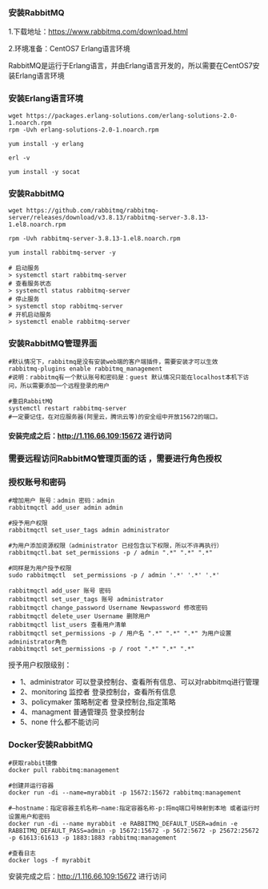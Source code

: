 ### 安装RabbitMQ

1.下载地址：https://www.rabbitmq.com/download.html

2.环境准备：CentOS7  Erlang语言环境

RabbitMQ是运行于Erlang语言，并由Erlang语言开发的，所以需要在CentOS7安装Erlang语言环境





### 安装Erlang语言环境

```shell
wget https://packages.erlang-solutions.com/erlang-solutions-2.0-1.noarch.rpm
rpm -Uvh erlang-solutions-2.0-1.noarch.rpm

yum install -y erlang

erl -v

yum install -y socat
```



### 安装RabbitMQ

```shell
wget https://github.com/rabbitmq/rabbitmq-server/releases/download/v3.8.13/rabbitmq-server-3.8.13-1.el8.noarch.rpm

rpm -Uvh rabbitmq-server-3.8.13-1.el8.noarch.rpm

yum install rabbitmq-server -y

# 启动服务
> systemctl start rabbitmq-server
# 查看服务状态
> systemctl status rabbitmq-server
# 停止服务
> systemctl stop rabbitmq-server
# 开机启动服务
> systemctl enable rabbitmq-server
```





### 安装RabbitMQ管理界面

```shell
#默认情况下，rabbitmq是没有安装web端的客户端插件，需要安装才可以生效
rabbitmq-plugins enable rabbitmq_management
#说明：rabbitmq有一个默认账号和密码是：guest 默认情况只能在localhost本机下访问，所以需要添加一个远程登录的用户

#重启RabbitMQ
systemctl restart rabbitmq-server
#一定要记住，在对应服务器(阿里云，腾讯云等)的安全组中开放15672的端口。
```

#### 安装完成之后：http://1.116.66.109:15672 进行访问



### 需要远程访问RabbitMQ管理页面的话 ，需要进行角色授权

### 授权账号和密码

```shell
#增加用户 账号：admin 密码：admin
rabbitmqctl add_user admin admin

#授予用户权限
rabbitmqctl set_user_tags admin administrator

#为用户添加资源权限（administrator 已经包含以下权限，所以不许再执行）
rabbitmqctl.bat set_permissions -p / admin ".*" ".*" ".*"

#同样是为用户授予权限
sudo rabbitmqctl  set_permissions -p / admin '.*' '.*' '.*'
```



```shell
rabbitmqctl add_user 账号 密码
rabbitmqctl set_user_tags 账号 administrator
rabbitmqctl change_password Username Newpassword 修改密码
rabbitmqctl delete_user Username 删除用户
rabbitmqctl list_users 查看用户清单
rabbitmqctl set_permissions -p / 用户名 ".*" ".*" ".*" 为用户设置administrator角色
rabbitmqctl set_permissions -p / root ".*" ".*" ".*"
```



授予用户权限级别：

- 1、administrator 可以登录控制台、查看所有信息、可以对rabbitmq进行管理
- 2、monitoring 监控者 登录控制台，查看所有信息
- 3、policymaker 策略制定者 登录控制台,指定策略
- 4、managment 普通管理员 登录控制台
- 5、none 什么都不能访问





### Docker安装RabbitMQ

```shell
#获取rabbit镜像
docker pull rabbitmq:management

#创建并运行容器
docker run -di --name=myrabbit -p 15672:15672 rabbitmq:management

#—hostname：指定容器主机名称—name:指定容器名称-p:将mq端口号映射到本地 或者运行时设置用户和密码
docker run -di --name myrabbit -e RABBITMQ_DEFAULT_USER=admin -e RABBITMQ_DEFAULT_PASS=admin -p 15672:15672 -p 5672:5672 -p 25672:25672 -p 61613:61613 -p 1883:1883 rabbitmq:management

#查看日志
docker logs -f myrabbit
```

安装完成之后：http://1.116.66.109:15672 进行访问
